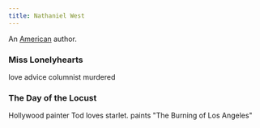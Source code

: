 ```yaml
---
title: Nathaniel West
---
```


An [American](../index.html) author.

### Miss Lonelyhearts

love advice columnist murdered

### The Day of the Locust

Hollywood painter Tod loves starlet. paints "The Burning of Los Angeles"
